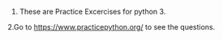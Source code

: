 1. These are Practice Excercises for python 3.

2.Go to https://www.practicepython.org/ to see the questions.
